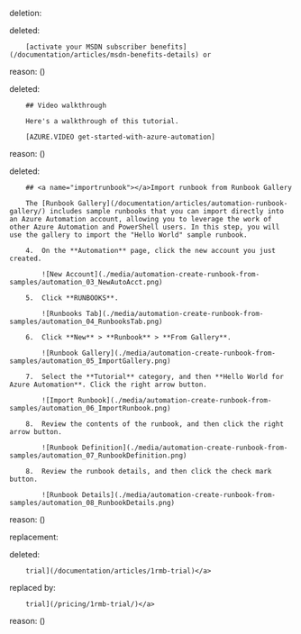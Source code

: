 deletion:

deleted:

		[activate your MSDN subscriber benefits](/documentation/articles/msdn-benefits-details) or

reason: ()

deleted:

		## Video walkthrough
		
		Here's a walkthrough of this tutorial.
		
		[AZURE.VIDEO get-started-with-azure-automation]

reason: ()

deleted:

		## <a name="importrunbook"></a>Import runbook from Runbook Gallery
		
		The [Runbook Gallery](/documentation/articles/automation-runbook-gallery/) includes sample runbooks that you can import directly into an Azure Automation account, allowing you to leverage the work of other Azure Automation and PowerShell users. In this step, you will use the gallery to import the "Hello World" sample runbook.
		
		4.	On the **Automation** page, click the new account you just created.
		
			![New Account](./media/automation-create-runbook-from-samples/automation_03_NewAutoAcct.png)
		
		5.	Click **RUNBOOKS**.
		
			![Runbooks Tab](./media/automation-create-runbook-from-samples/automation_04_RunbooksTab.png)
		
		6.	Click **New** > **Runbook** > **From Gallery**.
		
			![Runbook Gallery](./media/automation-create-runbook-from-samples/automation_05_ImportGallery.png)
		
		7.  Select the **Tutorial** category, and then **Hello World for Azure Automation**. Click the right arrow button.
		
			![Import Runbook](./media/automation-create-runbook-from-samples/automation_06_ImportRunbook.png)
		
		8.  Review the contents of the runbook, and then click the right arrow button.
		
			![Runbook Definition](./media/automation-create-runbook-from-samples/automation_07_RunbookDefinition.png)
		
		8.	Review the runbook details, and then click the check mark button.
		
			![Runbook Details](./media/automation-create-runbook-from-samples/automation_08_RunbookDetails.png)

reason: ()

replacement:

deleted:

		trial](/documentation/articles/1rmb-trial)</a>

replaced by:

		trial](/pricing/1rmb-trial/)</a>

reason: ()

